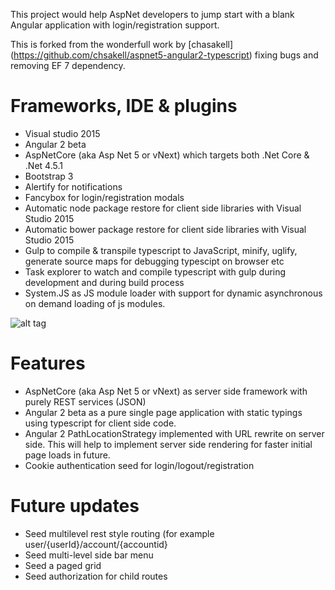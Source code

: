 This project would help AspNet developers to jump start with a blank Angular application with login/registration support.

This is forked from the wonderfull work by [chasakell] (https://github.com/chsakell/aspnet5-angular2-typescript) fixing bugs and removing EF 7 dependency.


Frameworks, IDE & plugins
====================
* Visual studio 2015
* Angular 2 beta
* AspNetCore (aka Asp Net 5 or vNext) which targets both .Net Core & .Net 4.5.1
* Bootstrap 3
* Alertify for notifications
* Fancybox for login/registration modals
* Automatic node package restore for client side libraries with Visual Studio 2015
* Automatic bower package restore for client side libraries with Visual Studio 2015
* Gulp to compile & transpile typescript to JavaScript, minify, uglify, generate source maps for debugging typescipt on browser etc
* Task explorer to watch and compile typescript with gulp during development and during build process
* System.JS as JS module loader with support for dynamic asynchronous on demand loading of js modules.

![alt tag](https://raw.githubusercontent.com/justcoding121/AspNetCore-Angular2-Seed/master/screenshots/Capture.PNG)

Features
=======
* AspNetCore (aka Asp Net 5 or vNext) as server side framework with purely REST services (JSON)
* Angular 2 beta as a pure single page application with static typings using typescript for client side code.
* Angular 2 PathLocationStrategy implemented with URL rewrite on server side. This will help to implement server side rendering for faster initial page loads in future.
* Cookie authentication seed for login/logout/registration

Future updates
=============
* Seed multilevel rest style routing (for example user/{userId}/account/{accountid}
* Seed multi-level side bar menu
* Seed a paged grid
* Seed authorization for child routes
